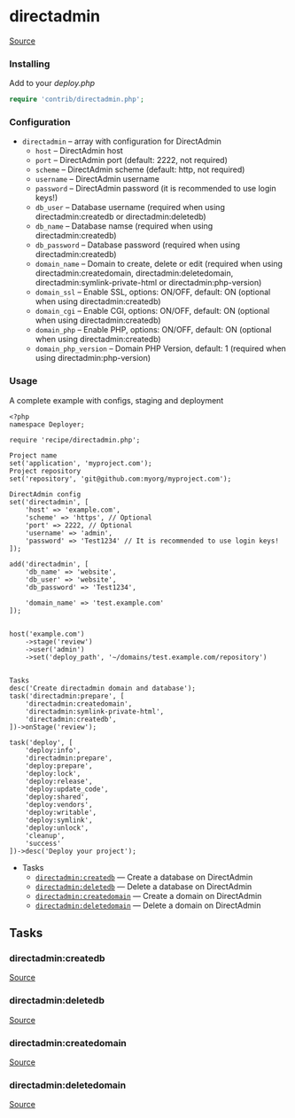 <!-- DO NOT EDIT THIS FILE! -->
<!-- Instead edit contrib/directadmin.php -->
<!-- Then run bin/docgen -->

# directadmin

[Source](/contrib/directadmin.php)


### Installing

Add to your _deploy.php_

```php
require 'contrib/directadmin.php';
```

### Configuration
- `directadmin` – array with configuration for DirectAdmin
    - `host` – DirectAdmin host
    - `port` – DirectAdmin port (default: 2222, not required)
    - `scheme` – DirectAdmin scheme (default: http, not required)
    - `username` – DirectAdmin username
    - `password` – DirectAdmin password (it is recommended to use login keys!)
    - `db_user` – Database username (required when using directadmin:createdb or directadmin:deletedb)
    - `db_name` – Database namse (required when using directadmin:createdb)
    - `db_password` – Database password (required when using directadmin:createdb)
    - `domain_name` – Domain to create, delete or edit (required when using directadmin:createdomain, directadmin:deletedomain, directadmin:symlink-private-html or directadmin:php-version)
    - `domain_ssl` – Enable SSL, options: ON/OFF, default: ON (optional when using directadmin:createdb)
    - `domain_cgi` – Enable CGI, options: ON/OFF, default: ON (optional when using directadmin:createdb)
    - `domain_php` – Enable PHP, options: ON/OFF, default: ON (optional when using directadmin:createdb)
    - `domain_php_version` – Domain PHP Version, default: 1 (required when using directadmin:php-version)

### Usage

A complete example with configs, staging and deployment

```
<?php
namespace Deployer;

require 'recipe/directadmin.php';

Project name
set('application', 'myproject.com');
Project repository
set('repository', 'git@github.com:myorg/myproject.com');

DirectAdmin config
set('directadmin', [
    'host' => 'example.com',
    'scheme' => 'https', // Optional
    'port' => 2222, // Optional
    'username' => 'admin',
    'password' => 'Test1234' // It is recommended to use login keys!
]);

add('directadmin', [
    'db_name' => 'website',
    'db_user' => 'website',
    'db_password' => 'Test1234',

    'domain_name' => 'test.example.com'
]);


host('example.com')
    ->stage('review')
    ->user('admin')
    ->set('deploy_path', '~/domains/test.example.com/repository')


Tasks
desc('Create directadmin domain and database');
task('directadmin:prepare', [
    'directadmin:createdomain',
    'directadmin:symlink-private-html',
    'directadmin:createdb',
])->onStage('review');

task('deploy', [
    'deploy:info',
    'directadmin:prepare',
    'deploy:prepare',
    'deploy:lock',
    'deploy:release',
    'deploy:update_code',
    'deploy:shared',
    'deploy:vendors',
    'deploy:writable',
    'deploy:symlink',
    'deploy:unlock',
    'cleanup',
    'success'
])->desc('Deploy your project');
```



* Tasks
  * [`directadmin:createdb`](#directadmincreatedb) — Create a database on DirectAdmin
  * [`directadmin:deletedb`](#directadmindeletedb) — Delete a database on DirectAdmin
  * [`directadmin:createdomain`](#directadmincreatedomain) — Create a domain on DirectAdmin
  * [`directadmin:deletedomain`](#directadmindeletedomain) — Delete a domain on DirectAdmin


## Tasks
### directadmin:createdb
[Source](https://github.com/deployphp/deployer/search?q=%22directadmin%3Acreatedb%22+in%3Afile+language%3Aphp+path%3Acontrib+filename%3Adirectadmin.php)



### directadmin:deletedb
[Source](https://github.com/deployphp/deployer/search?q=%22directadmin%3Adeletedb%22+in%3Afile+language%3Aphp+path%3Acontrib+filename%3Adirectadmin.php)



### directadmin:createdomain
[Source](https://github.com/deployphp/deployer/search?q=%22directadmin%3Acreatedomain%22+in%3Afile+language%3Aphp+path%3Acontrib+filename%3Adirectadmin.php)



### directadmin:deletedomain
[Source](https://github.com/deployphp/deployer/search?q=%22directadmin%3Adeletedomain%22+in%3Afile+language%3Aphp+path%3Acontrib+filename%3Adirectadmin.php)




